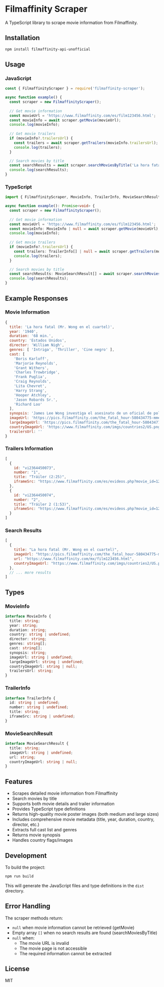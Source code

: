 # Filmaffinity Scraper

A TypeScript library to scrape movie information from Filmaffinity.

## Installation

```bash
npm install filmaffinity-api-unofficial
```

## Usage

### JavaScript
```javascript
const { FilmaffinityScraper } = require('filmaffinity-scraper');

async function example() {
  const scraper = new FilmaffinityScraper();
  
  // Get movie information
  const movieUrl = 'https://www.filmaffinity.com/es/film123456.html';
  const movieInfo = await scraper.getMovie(movieUrl);
  console.log(movieInfo);
  
  // Get movie trailers
  if (movieInfo?.trailersUrl) {
    const trailers = await scraper.getTrailers(movieInfo.trailersUrl);
    console.log(trailers);
  }

  // Search movies by title
  const searchResults = await scraper.searchMoviesByTitle('La hora fatal');
  console.log(searchResults);
}
```

### TypeScript
```typescript
import { FilmaffinityScraper, MovieInfo, TrailerInfo, MovieSearchResult } from 'filmaffinity-scraper';

async function example(): Promise<void> {
  const scraper = new FilmaffinityScraper();
  
  // Get movie information
  const movieUrl = 'https://www.filmaffinity.com/es/film123456.html';
  const movieInfo: MovieInfo | null = await scraper.getMovie(movieUrl);
  console.log(movieInfo);
  
  // Get movie trailers
  if (movieInfo?.trailersUrl) {
    const trailers: TrailerInfo[] | null = await scraper.getTrailers(movieInfo.trailersUrl);
    console.log(trailers);
  }

  // Search movies by title
  const searchResults: MovieSearchResult[] = await scraper.searchMoviesByTitle('La hora fatal');
  console.log(searchResults);
}
```

## Example Responses

### Movie Information
```javascript
{
  title: 'La hora fatal (Mr. Wong en el cuartel)',
  year: '1940',
  duration: '68 min.',
  country: 'Estados Unidos',
  director: 'William Nigh',
  genres: [ 'Intriga', 'Thriller', 'Cine negro' ],
  cast: [
    'Boris Karloff',
    'Marjorie Reynolds',
    'Grant Withers',
    'Charles Trowbridge',
    'Frank Puglia',
    'Craig Reynolds',
    'Lita Chevret',
    'Harry Strang',
    'Hooper Atchley',
    'Jason Robards Sr.',
    'Richard Loo'
  ],
  synopsis: 'James Lee Wong investiga el asesinato de un oficial de policía durante el robo a una joyería. Bobbie Logan es una temeraria reportera que intentará seguir los pasos del inspector oriental Wong para conseguir la exclusiva. (FILMAFFINITY)',
  imageUrl: 'https://pics.filmaffinity.com/the_fatal_hour-580434775-mmed.jpg',
  largeImageUrl: 'https://pics.filmaffinity.com/the_fatal_hour-580434775-large.jpg',
  countryImageUrl: 'https://www.filmaffinity.com/imgs/countries2/US.png',
  trailersUrl: ''
}
```

### Trailers Information
```javascript
[
  {
    id: "vi2364450073",
    number: "1",
    title: "Tráiler (2:25)",
    iframeSrc: "https://www.filmaffinity.com/es/evideos.php?movie_id=123456"
  },
  {
    id: "vi2364450074",
    number: "2",
    title: "Tráiler 2 (1:53)",
    iframeSrc: "https://www.filmaffinity.com/es/evideos.php?movie_id=123456"
  }
]
```

### Search Results
```javascript
[
  {
    title: "La hora fatal (Mr. Wong en el cuartel)",
    imageUrl: "https://pics.filmaffinity.com/the_fatal_hour-580434775-mmed.jpg",
    url: "https://www.filmaffinity.com/mx/film123456.html",
    countryImageUrl: "https://www.filmaffinity.com/imgs/countries2/US.png"
  },
  // ... more results
]
```

## Types

### MovieInfo
```typescript
interface MovieInfo {
  title: string;
  year: string;
  duration: string;
  country: string | undefined;
  director: string;
  genres: string[];
  cast: string[];
  synopsis: string;
  imageUrl: string | undefined;
  largeImageUrl: string | undefined;
  countryImageUrl: string | null;
  trailersUrl: string;
}
```

### TrailerInfo
```typescript
interface TrailerInfo {
  id: string | undefined;
  number: string | undefined;
  title: string;
  iframeSrc: string | undefined;
}
```

### MovieSearchResult
```typescript
interface MovieSearchResult {
  title: string;
  imageUrl: string | undefined;
  url: string;
  countryImageUrl: string | null;
}
```

## Features

- Scrapes detailed movie information from Filmaffinity
- Search movies by title
- Supports both movie details and trailer information
- Provides TypeScript type definitions
- Returns high-quality movie poster images (both medium and large sizes)
- Includes comprehensive movie metadata (title, year, duration, country, director, etc.)
- Extracts full cast list and genres
- Returns movie synopsis
- Handles country flags/images

## Development

To build the project:

```bash
npm run build
```

This will generate the JavaScript files and type definitions in the `dist` directory.

## Error Handling

The scraper methods return:
- `null` when movie information cannot be retrieved (getMovie)
- Empty array `[]` when no search results are found (searchMoviesByTitle)
- `null` when:
  - The movie URL is invalid
  - The movie page is not accessible
  - The required information cannot be extracted

## License

MIT
